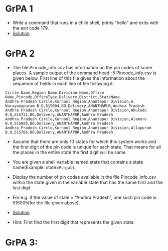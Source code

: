 # GrPA 1
* Write a command that runs in a child shell, prints "hello" and exits with the exit code 179.
* [Solution](https://github.com/alokg-812/IIT-Madras/blob/main/SystemCommands/Week5/GrPA/GrPA1.bash)

# GrPA 2
* The file Pincode_info.csv has information on the pin codes of some places. A sample output of the command head -5 Pincode_info.csv is given below. First line of this file gives the information about the sequence of fields in each line of file following it.
```
Circle Name,Region Name,Division Name,Office Name,Pincode,OfficeType,Delivery,District,StateName
Andhra Pradesh Circle,Kurnool Region,Anantapur Division,A Narayanapuram B.O,515004,BO,Delivery,ANANTHAPUR,Andhra Pradesh
Andhra Pradesh Circle,Kurnool Region,Anantapur Division,Akuledu B.O,515731,BO,Delivery,ANANTHAPUR,Andhra Pradesh
Andhra Pradesh Circle,Kurnool Region,Anantapur Division,Alamuru B.O,515005,BO,Delivery,ANANTHAPUR,Andhra Pradesh
Andhra Pradesh Circle,Kurnool Region,Anantapur Division,Allapuram B.O,515766,BO,Delivery,ANANTHAPUR,Andhra Pradesh
```
* Assume that there are only 10 states for which this system works and the first digit of the pin code is unique for each state. That means for all the places in the entire state the first digit will be same.
* You are given a shell variable named state that contains a state name(Example: state=`Punjab`).
* Display the number of pin codes available in the file Pincode_info.csv within the state given in the variable state that has the same first and the last digit.
* For e.g. if the value of state = “Andhra Pradesh”, one such pin code is 515005(for the file given above).
* [Solution](https://github.com/alokg-812/IIT-Madras/blob/main/SystemCommands/Week5/GrPA/GrPA2.bash)

* Hint: First find the first digit that represents the given state.

# GrPA 3:
